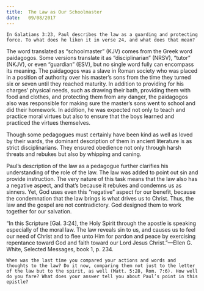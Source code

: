 ```yaml
---
title:  The Law as Our Schoolmaster
date:   09/08/2017
---
```


`In Galatians 3:23, Paul describes the law as a guarding and protecting force. To what does he liken it in verse 24, and what does that mean?`

The word translated as “schoolmaster” (KJV) comes from the Greek word paidagogos. Some versions translate it as “disciplinarian” (NRSV), “tutor” (NKJV), or even “guardian” (ESV), but no single word fully can encompass its meaning. The paidagogos was a slave in Roman society who was placed in a position of authority over his master’s sons from the time they turned six or seven until they reached maturity. In addition to providing for his charges’ physical needs, such as drawing their bath, providing them with food and clothes, and protecting them from any danger, the paidagogos also was responsible for making sure the master’s sons went to school and did their homework. In addition, he was expected not only to teach and practice moral virtues but also to ensure that the boys learned and practiced the virtues themselves.

Though some pedagogues must certainly have been kind as well as loved by their wards, the dominant description of them in ancient literature is as strict disciplinarians. They ensured obedience not only through harsh threats and rebukes but also by whipping and caning.

Paul’s description of the law as a pedagogue further clarifies his understanding of the role of the law. The law was added to point out sin and provide instruction. The very nature of this task means that the law also has a negative aspect, and that’s because it rebukes and condemns us as sinners. Yet, God uses even this “negative” aspect for our benefit, because the condemnation that the law brings is what drives us to Christ. Thus, the law and the gospel are not contradictory. God designed them to work together for our salvation.

“In this Scripture [Gal. 3:24], the Holy Spirit through the apostle is speaking especially of the moral law. The law reveals sin to us, and causes us to feel our need of Christ and to flee unto Him for pardon and peace by exercising repentance toward God and faith toward our Lord Jesus Christ.”—Ellen G. White, Selected Messages, book 1, p. 234.

`When was the last time you compared your actions and words and thoughts to the law? Do it now, comparing them not just to the letter of the law but to the spirit, as well (Matt. 5:28, Rom. 7:6). How well do you fare? What does your answer tell you about Paul’s point in this epistle?`
